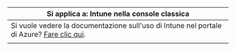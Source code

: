 |Si applica a: Intune nella console classica |
|--|
|Si vuole vedere la documentazione sull'uso di Intune nel portale di Azure? [Fare clic qui](https://docs.microsoft.com/intune/what-is-intune).|
| |
